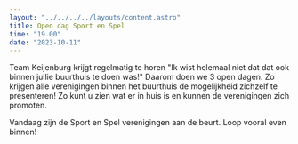 ```yaml
---
layout: "../../../../layouts/content.astro"
title: Open dag Sport en Spel
time: "19.00"
date: "2023-10-11"
---
```


Team Keijenburg krijgt regelmatig te horen "Ik wist helemaal niet dat dat ook binnen jullie buurthuis te doen was!"
Daarom doen we 3 open dagen. Zo krijgen alle verenigingen binnen het buurthuis de mogelijkheid zichzelf te presenteren!
Zo kunt u zien wat er in huis is en kunnen de verenigingen zich promoten.

Vandaag zijn de Sport en Spel verenigingen aan de beurt.
Loop vooral even binnen!
